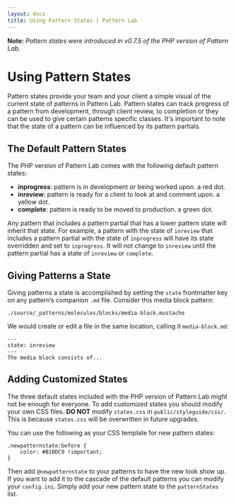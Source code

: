 ```yaml
---
layout: docs
title: Using Pattern States | Pattern Lab
---
```


**Note:** *Pattern states were introduced in v0.7.5 of the PHP version of Pattern Lab.*

# Using Pattern States

Pattern states provide your team and your client a simple visual of the current state of patterns in Pattern Lab. Pattern states can track progress of a pattern from development, through client review, to completion or they can be used to give certain patterns specific classes. It's important to note that the state of a pattern can be influenced by its pattern partials.

## The Default Pattern States

The PHP version of Pattern Lab comes with the following default pattern states:

* **inprogress**: pattern is in development or being worked upon. a red dot.
* **inreview**: pattern is ready for a client to look at and comment upon. a yellow dot.
* **complete**: pattern is ready to be moved to production. a green dot.

Any pattern that includes a pattern partial that has a lower pattern state will inherit that state. For example, a pattern with the state of `inreview` that includes a pattern partial with the state of `inprogress` will have its state overridden and set to `inprogress`. It will not change to `inreview` until the pattern partial has a state of `inreview` or `complete`.

## Giving Patterns a State

Giving patterns a state is accomplished by setting the `state` frontmatter key on any pattern’s companion `.md` file. Consider this media block pattern:
    
    ./source/_patterns/molecules/blocks/media-block.mustache
    
We would create or edit a file in the same location, calling it `media-block.md`:
    
    ---
    state: inreview
    ---
    The media block consists of...
    
## Adding Customized States

The three default states included with the PHP version of Pattern Lab might not be enough for everyone. To add customized states you should modify your own CSS files. **DO NOT** modify `states.css` in `public/styleguide/css/`. This is because `states.css` will be overwritten in future upgrades.

You can use the following as your CSS template for new pattern states:

    .newpatternstate:before {
        color: #B10DC9 !important;
    }

Then add `@newpatternstate` to your patterns to have the new look show up. If you want to add it to the cascade of the default patterns you can modify your `config.ini`. Simply add your new pattern state to the `patternStates` list.
